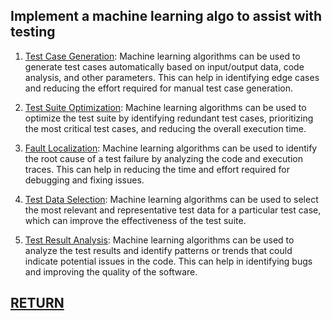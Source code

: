 ## Implement a machine learning algo to assist with testing

1. [Test Case Generation](https://github.com/yantao0527/upwork-cases/blob/main/debugger/ML_1.md): Machine learning algorithms can be used to generate test cases automatically based on input/output data, code analysis, and other parameters. This can help in identifying edge cases and reducing the effort required for manual test case generation.

2. [Test Suite Optimization](https://github.com/yantao0527/upwork-cases/blob/main/debugger/ML_2.md): Machine learning algorithms can be used to optimize the test suite by identifying redundant test cases, prioritizing the most critical test cases, and reducing the overall execution time.

3. [Fault Localization](https://github.com/yantao0527/upwork-cases/blob/main/debugger/ML_3.md): Machine learning algorithms can be used to identify the root cause of a test failure by analyzing the code and execution traces. This can help in reducing the time and effort required for debugging and fixing issues.

4. [Test Data Selection](https://github.com/yantao0527/upwork-cases/blob/main/debugger/ML_4.md): Machine learning algorithms can be used to select the most relevant and representative test data for a particular test case, which can improve the effectiveness of the test suite.

5. [Test Result Analysis](https://github.com/yantao0527/upwork-cases/blob/main/debugger/ML_5.md): Machine learning algorithms can be used to analyze the test results and identify patterns or trends that could indicate potential issues in the code. This can help in identifying bugs and improving the quality of the software.

## [RETURN](https://github.com/yantao0527/upwork-cases/blob/main/debugger/README.md)